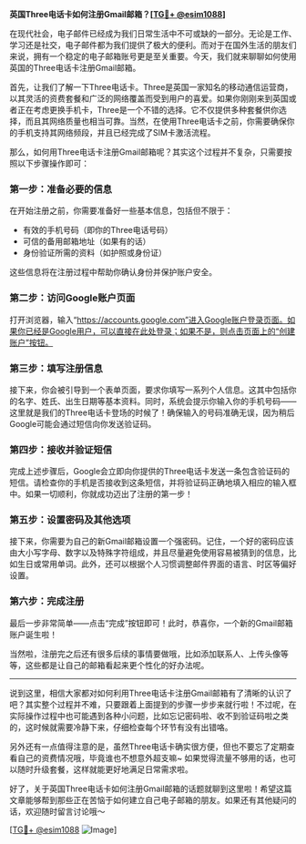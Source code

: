 **英国Three电话卡如何注册Gmail邮箱？[[TG💪+ @esim1088](https://t.me/s/esim1088)]**

在现代社会，电子邮件已经成为我们日常生活中不可或缺的一部分。无论是工作、学习还是社交，电子邮件都为我们提供了极大的便利。而对于在国外生活的朋友们来说，拥有一个稳定的电子邮箱账号更是至关重要。今天，我们就来聊聊如何使用英国的Three电话卡注册Gmail邮箱。

首先，让我们了解一下Three电话卡。Three是英国一家知名的移动通信运营商，以其灵活的资费套餐和广泛的网络覆盖而受到用户的喜爱。如果你刚刚来到英国或者正在考虑更换手机卡，Three是一个不错的选择。它不仅提供多种套餐供你选择，而且其网络质量也相当可靠。当然，在使用Three电话卡之前，你需要确保你的手机支持其网络频段，并且已经完成了SIM卡激活流程。

那么，如何用Three电话卡注册Gmail邮箱呢？其实这个过程并不复杂，只需要按照以下步骤操作即可：

### 第一步：准备必要的信息

在开始注册之前，你需要准备好一些基本信息，包括但不限于：
- 有效的手机号码（即你的Three电话号码）
- 可信的备用邮箱地址（如果有的话）
- 身份验证所需的资料（如护照或身份证）

这些信息将在注册过程中帮助你确认身份并保护账户安全。

### 第二步：访问Google账户页面

打开浏览器，输入“https://accounts.google.com”进入Google账户登录页面。如果你已经是Google用户，可以直接在此处登录；如果不是，则点击页面上的“创建账户”按钮。

### 第三步：填写注册信息

接下来，你会被引导到一个表单页面，要求你填写一系列个人信息。这其中包括你的名字、姓氏、出生日期等基本资料。同时，系统会提示你输入你的手机号码——这里就是我们的Three电话卡登场的时候了！确保输入的号码准确无误，因为稍后Google可能会通过短信向你发送验证码。

### 第四步：接收并验证短信

完成上述步骤后，Google会立即向你提供的Three电话卡发送一条包含验证码的短信。请检查你的手机是否接收到这条短信，并将验证码正确地填入相应的输入框中。如果一切顺利，你就成功迈出了注册的第一步！

### 第五步：设置密码及其他选项

接下来，你需要为自己的新Gmail邮箱设置一个强密码。记住，一个好的密码应该由大小写字母、数字以及特殊字符组成，并且尽量避免使用容易被猜到的信息，比如生日或常用单词。此外，还可以根据个人习惯调整邮件界面的语言、时区等偏好设置。

### 第六步：完成注册

最后一步非常简单——点击“完成”按钮即可！此时，恭喜你，一个新的Gmail邮箱账户诞生啦！

当然啦，注册完之后还有很多后续的事情要做哦，比如添加联系人、上传头像等等，这些都是让自己的邮箱看起来更个性化的好办法呢。

---

说到这里，相信大家都对如何利用Three电话卡注册Gmail邮箱有了清晰的认识了吧？其实整个过程并不难，只要跟着上面提到的步骤一步步来就行啦！不过呢，在实际操作过程中也可能遇到各种小问题，比如忘记密码啦、收不到验证码啦之类的，这时候就需要冷静下来，仔细检查每个环节有没有出错咯。

另外还有一点值得注意的是，虽然Three电话卡确实很方便，但也不要忘了定期查看自己的资费情况哦，毕竟谁也不想意外超支嘛~ 如果觉得流量不够用的话，也可以随时升级套餐，这样就能更好地满足日常需求啦。

好了，关于英国Three电话卡如何注册Gmail邮箱的话题就聊到这里啦！希望这篇文章能够帮到那些正在苦恼于如何建立自己电子邮箱的朋友。如果还有其他疑问的话，欢迎随时留言讨论哦～

[[TG💪+ @esim1088](https://t.me/s/esim1088) ![Image](https://i.postimg.cc/4NQfJmqS/Snipaste-2025-05-13-00-14-12.png)]